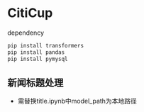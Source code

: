 # CitiCup

dependency

```python
pip install transformers
pip install pandas
pip install pymysql
```



## 新闻标题处理

-   需替换title.ipynb中model_path为本地路径
